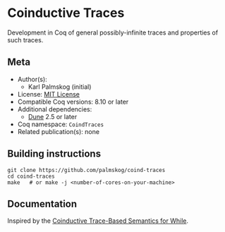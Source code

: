 # Coinductive Traces






Development in Coq of general possibly-infinite traces and
properties of such traces.

## Meta

- Author(s):
  - Karl Palmskog (initial)
- License: [MIT License](LICENSE)
- Compatible Coq versions: 8.10 or later
- Additional dependencies:
  - [Dune](https://dune.build) 2.5 or later
- Coq namespace: `CoindTraces`
- Related publication(s): none

## Building instructions

``` shell
git clone https://github.com/palmskog/coind-traces
cd coind-traces
make   # or make -j <number-of-cores-on-your-machine>
```

## Documentation

Inspired by the [Coinductive Trace-Based Semantics for While](https://github.com/palmskog/coind-sem-while).
